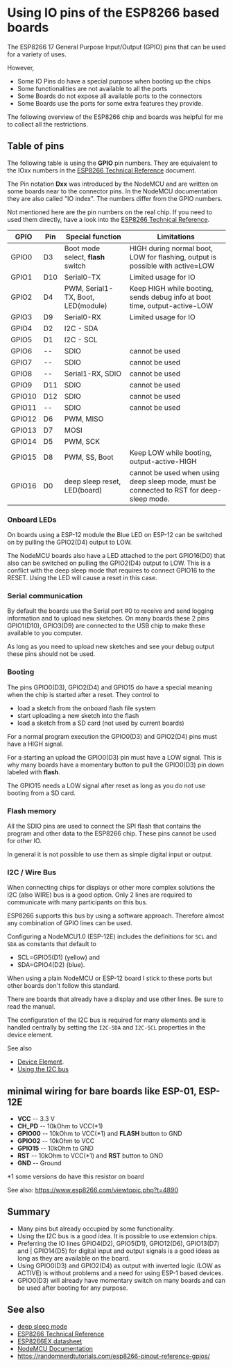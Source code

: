 # Using IO pins of the ESP8266 based boards

The ESP8266 17 General Purpose Input/Output (GPIO) pins that can be used for a variety of uses.

However,

* Some IO Pins do have a special purpose when booting up the chips
* Some functionalities are not available to all the ports
* Some Boards do not expose all available ports to the connectors
* Some Boards use the ports for some extra features they provide.

The following overview of the ESP8266 chip and boards was helpful for me to collect all the restrictions.


## Table of pins

The following table is using the **GPIO** pin numbers. They are equivalent to the IOxx numbers in the [ESP8266 Technical Reference] document.

The Pin notation **Dxx** was introduced by the NodeMCU and are written on some boards near to the connector pins. In the NodeMCU documentation they are also called "IO index". The numbers differ from the GPIO numbers.

Not mentioned here are the pin numbers on the real chip. If you need to used them directly, have a look into the [ESP8266 Technical Reference].

| GPIO   | Pin | Special function                   | Limitations                                                                              |
| ------ | --- | ---------------------------------- | ---------------------------------------------------------------------------------------- |
| GPIO0  | D3  | Boot mode select, **flash** switch | HIGH during normal boot, LOW for flashing, output is possible with active=LOW            |
| GPIO1  | D10 | Serial0-TX                         | Limited usage for IO                                                                     |
| GPIO2  | D4  | PWM, Serial1-TX, Boot, LED(module) | Keep HIGH while booting, sends debug info at boot time, output-active-LOW                |
| GPIO3  | D9  | Serial0-RX                         | Limited usage for IO                                                                     |
| GPIO4  | D2  | I2C - SDA                          |                                                                                          |
| GPIO5  | D1  | I2C - SCL                          |                                                                                          |
| GPIO6  | --  | SDIO                               | cannot be used                                                                           |
| GPIO7  | --  | SDIO                               | cannot be used                                                                           |
| GPIO8  | --  | Serial1-RX, SDIO                   | cannot be used                                                                           |
| GPIO9  | D11 | SDIO                               | cannot be used                                                                           |
| GPIO10 | D12 | SDIO                               | cannot be used                                                                           |
| GPIO11 | --  | SDIO                               | cannot be used                                                                           |
| GPIO12 | D6  | PWM, MISO                          |                                                                                          |
| GPIO13 | D7  | MOSI                               |                                                                                          |
| GPIO14 | D5  | PWM, SCK                           |                                                                                          |
| GPIO15 | D8  | PWM, SS, Boot                      | Keep LOW while booting, output-active-HIGH                                               |
| GPIO16 | D0  | deep sleep reset, LED(board)       | cannot be used when using deep sleep mode, must be connected to RST for deep-sleep mode. |


### Onboard LEDs

On boards using a ESP-12 module the Blue LED on ESP-12 can be switched on by pulling the GPIO2(D4) output to LOW.

The NodeMCU boards also have a LED attached to the port GPIO16(D0) that also can be switched on pulling the GPIO2(D4) output to LOW.
This is a conflict with the deep sleep mode that requires to connect GPIO16 to the RESET. Using the LED will cause a reset in this case.

### Serial communication

By default the boards use the Serial port \#0 to receive and send logging information and to upload new sketches.
On many boards these 2 pins GPIO1(D10), GPIO3(D9) are connected to the USB chip to make these available to you computer.

As long as you need to upload new sketches and see your debug output these pins should not be used.

### Booting

The pins GPIO0(D3), GPIO2(D4) and GPIO15 do have a special meaning when the chip is started after a reset. They control to

* load a sketch from the onboard flash file system
* start uploading a new sketch into the flash
* load a sketch from a SD card (not used by current boards)

For a normal program execution the GPIO0(D3) and GPIO2(D4) pins must have a HIGH signal.

For a starting an upload the GPIO0(D3) pin must have a LOW signal.
This is why many boards have a momentary button to pull the GPIO0(D3) pin down labeled with **flash**.

The GPIO15 needs a LOW signal after reset as long as you do not use booting from a SD card.

### Flash memory

All the SDIO pins are used to connect the SPI flash that contains the program and other data to the ESP8266 chip.
These pins cannot be used for other IO.

In general it is not possible to use them as simple digital input or output.

### I2C / Wire Bus

When connecting chips for displays or other more complex solutions the I2C (also WIRE) bus is a good option.
Only 2 lines are required to communicate with many participants on this bus.

ESP8266 supports this bus by using a software approach. Therefore almost any combination of GPIO lines can be used.

Configuring a NodeMCU1.0 (ESP-12E) includes the definitions for `SCL` and `SDA` as constants that default to
* SCL=GPIO5(D1) (yellow) and
* SDA=GPIO4(D2) (blue).

When using a plain NodeMCU or ESP-12 board I stick to these ports but other boards don't follow this standard.

There are boards that already have a display and use other lines. Be sure to read the manual.

The configuration of the I2C bus is required for many elements and is handled centrally by setting the 
`I2C-SDA` and `I2C-SCL` properties in the device element.

See also
* [Device Element](../elements/device.md).
* [Using the I2C bus](/i2c.md)


## minimal wiring for bare boards like ESP-01, ESP-12E

* **VCC** -- 3.3 V
* **CH_PD** -- 10kOhm to VCC(\*1) 
* **GPIO00** -- 10kOhm to VCC(\*1) and **FLASH** button to GND
* **GPIO02** -- 10kOhm to VCC
* **GPIO15** -- 10kOhm to GND
* **RST** -- 10kOhm to VCC(\*1) and **RST** button to GND
* **GND** -- Ground

\*1 some versions do have this resistor on board

See also: <https://www.esp8266.com/viewtopic.php?t=4890>


## Summary

* Many pins but already occupied by some functionality.
* Using the I2C bus is a good idea. It is possible to use extension chips.
* Preferring the IO lines GPIO4(D2), GPIO5(D1), GPIO12(D6), GPIO13(D7) and     |
GPIO14(D5) for digital input and output signals is a good ideas as long as they are available on the board.
* Using GPIO0(D3) and GPIO2(D4) as output with inverted logic (LOW as ACTIVE) is without problems  and a need for using ESP-1 based devices.
* GPIO0(D3) will already have momentary switch on many boards and can be used after booting for any purpose.

## See also

* [deep sleep mode](/boards/deepsleep.md)
* [ESP8266 Technical Reference]
* [ESP8266EX datasheet]
* [NodeMCU Documentation]
* <https://randomnerdtutorials.com/esp8266-pinout-reference-gpios/>

[ESP8266 Technical Reference]: https://www.espressif.com/sites/default/files/documentation/esp8266-technical_reference_en.pdf
[ESP8266EX datasheet]: https://www.espressif.com/sites/default/files/documentation/0a-esp8266ex_datasheet_en.pdf
[NodeMCU Documentation]: https://nodemcu.readthedocs.io/en/master/
